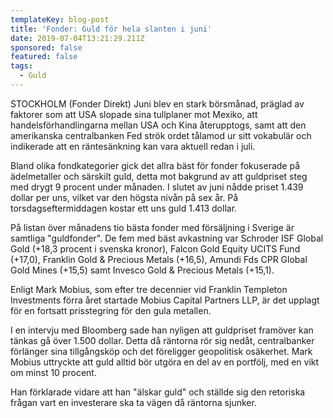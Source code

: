 ```yaml
---
templateKey: blog-post
title: 'Fonder: Guld för hela slanten i juni'
date: 2019-07-04T13:21:29.211Z
sponsored: false
featured: false
tags:
  - Guld
---
```

STOCKHOLM (Fonder Direkt) Juni blev en stark börsmånad, präglad av faktorer som att USA slopade sina tullplaner mot Mexiko, att handelsförhandlingarna mellan USA och Kina återupptogs, samt att den amerikanska centralbanken Fed strök ordet tålamod ur sitt vokabulär och indikerade att en räntesänkning kan vara aktuell redan i juli.



Bland olika fondkategorier gick det allra bäst för fonder fokuserade på ädelmetaller och särskilt guld, detta mot bakgrund av att guldpriset steg med drygt 9 procent under månaden. I slutet av juni nådde priset 1.439 dollar per uns, vilket var den högsta nivån på sex år. På torsdagseftermiddagen kostar ett uns guld 1.413 dollar.



På listan över månadens tio bästa fonder med försäljning i Sverige är samtliga "guldfonder". De fem med bäst avkastning var Schroder ISF Global Gold (+18,3 procent i svenska kronor), Falcon Gold Equity UCITS Fund (+17,0), Franklin Gold & Precious Metals (+16,5), Amundi Fds CPR Global Gold Mines (+15,5) samt Invesco Gold & Precious Metals (+15,1).



Enligt Mark Mobius, som efter tre decennier vid Franklin Templeton Investments förra året startade Mobius Capital Partners LLP, är det upplagt för en fortsatt prisstegring för den gula metallen.



I en intervju med Bloomberg sade han nyligen att guldpriset framöver kan tänkas gå över 1.500 dollar. Detta då räntorna rör sig nedåt, centralbanker förlänger sina tillgångsköp och det föreligger geopolitisk osäkerhet. Mark Mobius uttryckte att guld alltid bör utgöra en del av en portfölj, med en vikt om minst 10 procent.



Han förklarade vidare att han "älskar guld" och ställde sig den retoriska frågan vart en investerare ska ta vägen då räntorna sjunker.

